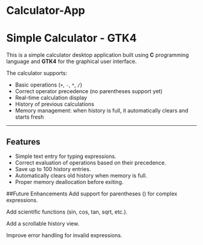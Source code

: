 # Calculator-App

# Simple Calculator - GTK4

This is a simple calculator desktop application built using **C** programming language and **GTK4** for the graphical user interface.

The calculator supports:
- Basic operations (`+`, `-`, `*`, `/`)
- Correct operator precedence (no parentheses support yet)
- Real-time calculation display
- History of previous calculations
- Memory management: when history is full, it automatically clears and starts fresh

---

## Features
- Simple text entry for typing expressions.
- Correct evaluation of operations based on their precedence.
- Save up to 100 history entries.
- Automatically clears old history when memory is full.
- Proper memory deallocation before exiting.

 ##Future Enhancements
Add support for parentheses () for complex expressions.

Add scientific functions (sin, cos, tan, sqrt, etc.).

Add a scrollable history view.

Improve error handling for invalid expressions.
